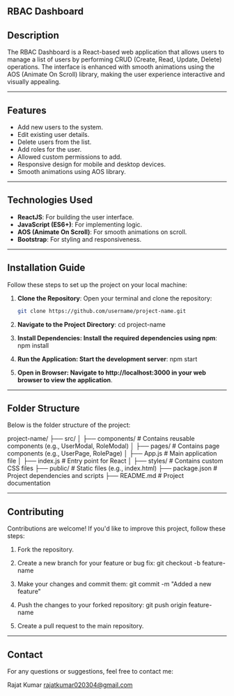 ## RBAC Dashboard

## Description

The RBAC Dashboard is a React-based web application that allows users to manage a list of users by performing CRUD (Create, Read, Update, Delete) operations. The interface is enhanced with smooth animations using the AOS (Animate On Scroll) library, making the user experience interactive and visually appealing.

---

## Features

- Add new users to the system.
- Edit existing user details.
- Delete users from the list.
- Add roles for the user.
- Allowed custom permissions to add.
- Responsive design for mobile and desktop devices.
- Smooth animations using AOS library.

---

## Technologies Used

- **ReactJS**: For building the user interface.
- **JavaScript (ES6+)**: For implementing logic.
- **AOS (Animate On Scroll)**: For smooth animations on scroll.
- **Bootstrap**: For styling and responsiveness.

---

## Installation Guide

Follow these steps to set up the project on your local machine:

1. **Clone the Repository**:
   Open your terminal and clone the repository:

   ```bash
   git clone https://github.com/username/project-name.git

   ```

2. **Navigate to the Project Directory**:
   cd project-name

3. **Install Dependencies: Install the required dependencies using npm**:
   npm install

4. **Run the Application: Start the development server**:
   npm start

5. **Open in Browser: Navigate to http://localhost:3000 in your web browser to view the application**.

---

## Folder Structure

Below is the folder structure of the project:

project-name/
├── src/
│ ├── components/ # Contains reusable components (e.g., UserModal, RoleModal)
│ ├── pages/ # Contains page components (e.g., UserPage, RolePage)
│ ├── App.js # Main application file
│ ├── index.js # Entry point for React
│ ├── styles/ # Contains custom CSS files
├── public/ # Static files (e.g., index.html)
├── package.json # Project dependencies and scripts
├── README.md # Project documentation

---

## Contributing

Contributions are welcome! If you'd like to improve this project, follow these steps:

1. Fork the repository.

2. Create a new branch for your feature or bug fix:
   git checkout -b feature-name

3. Make your changes and commit them:
   git commit -m "Added a new feature"

4. Push the changes to your forked repository:
   git push origin feature-name

5. Create a pull request to the main repository.

---

## Contact

For any questions or suggestions, feel free to contact me:

Rajat Kumar
rajatkumar020304@gmail.com